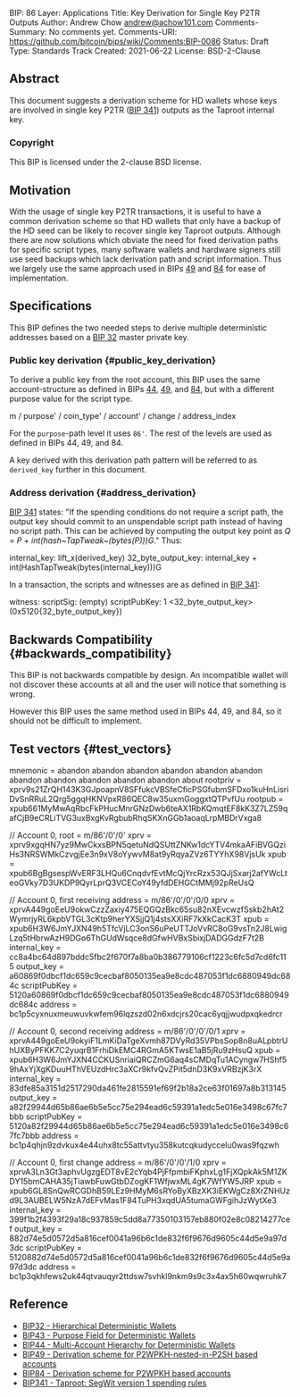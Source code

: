 BIP: 86
Layer: Applications
Title: Key Derivation for Single Key P2TR Outputs
Author: Andrew Chow <andrew@achow101.com>
Comments-Summary: No comments yet.
Comments-URI: https://github.com/bitcoin/bips/wiki/Comments:BIP-0086
Status: Draft
Type: Standards Track
Created: 2021-06-22
License: BSD-2-Clause

## Abstract

This document suggests a derivation scheme for HD wallets whose keys are
involved in single key P2TR ([BIP 341](bip-0341.mediawiki "wikilink"))
outputs as the Taproot internal key.

### Copyright

This BIP is licensed under the 2-clause BSD license.

## Motivation

With the usage of single key P2TR transactions, it is useful to have a
common derivation scheme so that HD wallets that only have a backup of
the HD seed can be likely to recover single key Taproot outputs.
Although there are now solutions which obviate the need for fixed
derivation paths for specific script types, many software wallets and
hardware signers still use seed backups which lack derivation path and
script information. Thus we largely use the same approach used in BIPs
[49](bip-0049.mediawiki "wikilink") and
[84](bip-0084.mediawiki "wikilink") for ease of implementation.

## Specifications

This BIP defines the two needed steps to derive multiple deterministic
addresses based on a [BIP 32](bip-0032.mediawiki "wikilink") master
private key.

### Public key derivation {#public_key_derivation}

To derive a public key from the root account, this BIP uses the same
account-structure as defined in BIPs
[44](bip-0044.mediawiki "wikilink"),
[49](bip-0049.mediawiki "wikilink"), and
[84](bip-0084.mediawiki "wikilink"), but with a different purpose value
for the script type.

m / purpose' / coin_type' / account' / change / address_index

For the `purpose`-path level it uses `86'`. The rest of the levels are
used as defined in BIPs 44, 49, and 84.

A key derived with this derivation path pattern will be referred to as
`derived_key` further in this document.

### Address derivation {#address_derivation}

[BIP 341](bip-0341.mediawiki#cite_ref-22-0 "wikilink") states: \"If the
spending conditions do not require a script path, the output key should
commit to an unspendable script path instead of having no script path.
This can be achieved by computing the output key point as *Q = P +
int(hash~TapTweak~(bytes(P)))G*.\" Thus:

internal_key:       lift_x(derived_key)
32_byte_output_key: internal_key + int(HashTapTweak(bytes(internal_key)))G

In a transaction, the scripts and witnesses are as defined in [BIP
341](bip-0341.mediawiki#specification "wikilink"):

witness:      <signature>
scriptSig:    (empty)
scriptPubKey: 1 <32_byte_output_key>
(0x5120{32_byte_output_key})

## Backwards Compatibility {#backwards_compatibility}

This BIP is not backwards compatible by design. An incompatible wallet
will not discover these accounts at all and the user will notice that
something is wrong.

However this BIP uses the same method used in BIPs 44, 49, and 84, so it
should not be difficult to implement.

## Test vectors {#test_vectors}

mnemonic = abandon abandon abandon abandon abandon abandon abandon abandon abandon abandon abandon about
rootpriv = xprv9s21ZrQH143K3GJpoapnV8SFfukcVBSfeCficPSGfubmSFDxo1kuHnLisriDvSnRRuL2Qrg5ggqHKNVpxR86QEC8w35uxmGoggxtQTPvfUu
rootpub  = xpub661MyMwAqRbcFkPHucMnrGNzDwb6teAX1RbKQmqtEF8kK3Z7LZ59qafCjB9eCRLiTVG3uxBxgKvRgbubRhqSKXnGGb1aoaqLrpMBDrVxga8

// Account 0, root = m/86'/0'/0'
xprv = xprv9xgqHN7yz9MwCkxsBPN5qetuNdQSUttZNKw1dcYTV4mkaAFiBVGQziHs3NRSWMkCzvgjEe3n9xV8oYywvM8at9yRqyaZVz6TYYhX98VjsUk
xpub = xpub6BgBgsespWvERF3LHQu6CnqdvfEvtMcQjYrcRzx53QJjSxarj2afYWcLteoGVky7D3UKDP9QyrLprQ3VCECoY49yfdDEHGCtMMj92pReUsQ

// Account 0, first receiving address = m/86'/0'/0'/0/0
xprv         = xprvA449goEeU9okwCzzZaxiy475EQGQzBkc65su82nXEvcwzfSskb2hAt2WymrjyRL6kpbVTGL3cKtp9herYXSjjQ1j4stsXXiRF7kXkCacK3T
xpub         = xpub6H3W6JmYJXN49h5TfcVjLC3onS6uPeUTTJoVvRC8oG9vsTn2J8LwigLzq5tHbrwAzH9DGo6ThGUdWsqce8dGfwHVBxSbixjDADGGdzF7t2B
internal_key = cc8a4bc64d897bddc5fbc2f670f7a8ba0b386779106cf1223c6fc5d7cd6fc115
output_key   = a60869f0dbcf1dc659c9cecbaf8050135ea9e8cdc487053f1dc6880949dc684c
scriptPubKey = 5120a60869f0dbcf1dc659c9cecbaf8050135ea9e8cdc487053f1dc6880949dc684c
address      = bc1p5cyxnuxmeuwuvkwfem96lqzszd02n6xdcjrs20cac6yqjjwudpxqkedrcr

// Account 0, second receiving address = m/86'/0'/0'/0/1
xprv         = xprvA449goEeU9okyiF1LmKiDaTgeXvmh87DVyRd35VPbsSop8n8uALpbtrUhUXByPFKK7C2yuqrB1FrhiDkEMC4RGmA5KTwsE1aB5jRu9zHsuQ
xpub         = xpub6H3W6JmYJXN4CCKUSnriaiQRCZmG6aq4sCMDqTu1ACyngw7HShf59hAxYjXgKDuuHThVEUzdHrc3aXCr9kfvQvZPit5dnD3K9xVRBzjK3rX
internal_key = 83dfe85a3151d2517290da461fe2815591ef69f2b18a2ce63f01697a8b313145
output_key   = a82f29944d65b86ae6b5e5cc75e294ead6c59391a1edc5e016e3498c67fc7bbb
scriptPubKey = 5120a82f29944d65b86ae6b5e5cc75e294ead6c59391a1edc5e016e3498c67fc7bbb
address      = bc1p4qhjn9zdvkux4e44uhx8tc55attvtyu358kutcqkudyccelu0was9fqzwh

// Account 0, first change address = m/86'/0'/0'/1/0
xprv         = xprvA3Ln3Gt3aphvUgzgEDT8vE2cYqb4PjFfpmbiFKphxLg1FjXQpkAk5M1ZKDY15bmCAHA35jTiawbFuwGtbDZogKF1WfjwxML4gK7WfYW5JRP
xpub         = xpub6GL8SnQwRCGDhB59LEz9HMyM6sRYoByXBzXK3iEKWgCz8XrZNHUzd9L3AUBELW5NzA7dEFvMas1F84TuPH3xqdUA5tumaGWFgihJzWytXe3
internal_key = 399f1b2f4393f29a18c937859c5dd8a77350103157eb880f02e8c08214277cef
output_key   = 882d74e5d0572d5a816cef0041a96b6c1de832f6f9676d9605c44d5e9a97d3dc
scriptPubKey = 5120882d74e5d0572d5a816cef0041a96b6c1de832f6f9676d9605c44d5e9a97d3dc
address      = bc1p3qkhfews2uk44qtvauqyr2ttdsw7svhkl9nkm9s9c3x4ax5h60wqwruhk7

## Reference

-   [BIP32 - Hierarchical Deterministic
Wallets](bip-0032.mediawiki "wikilink")
-   [BIP43 - Purpose Field for Deterministic
Wallets](bip-0043.mediawiki "wikilink")
-   [BIP44 - Multi-Account Hierarchy for Deterministic
Wallets](bip-0044.mediawiki "wikilink")
-   [BIP49 - Derivation scheme for P2WPKH-nested-in-P2SH based
accounts](bip-0049.mediawiki "wikilink")
-   [BIP84 - Derivation scheme for P2WPKH based
accounts](bip-0084.mediawiki "wikilink")
-   [BIP341 - Taproot: SegWit version 1 spending
rules](bip-0341.mediawiki "wikilink")
